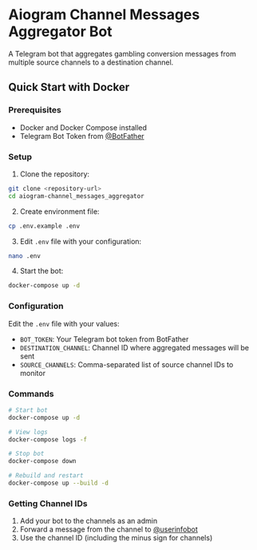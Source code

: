 # Aiogram Channel Messages Aggregator Bot

A Telegram bot that aggregates gambling conversion messages from multiple source channels to a destination channel.

## Quick Start with Docker

### Prerequisites
- Docker and Docker Compose installed
- Telegram Bot Token from [@BotFather](https://t.me/BotFather)

### Setup

1. Clone the repository:
```bash
git clone <repository-url>
cd aiogram-channel_messages_aggregator
```

2. Create environment file:
```bash
cp .env.example .env
```

3. Edit `.env` file with your configuration:
```bash
nano .env
```

4. Start the bot:
```bash
docker-compose up -d
```

### Configuration

Edit the `.env` file with your values:

- `BOT_TOKEN`: Your Telegram bot token from BotFather
- `DESTINATION_CHANNEL`: Channel ID where aggregated messages will be sent
- `SOURCE_CHANNELS`: Comma-separated list of source channel IDs to monitor

### Commands

```bash
# Start bot
docker-compose up -d

# View logs
docker-compose logs -f

# Stop bot
docker-compose down

# Rebuild and restart
docker-compose up --build -d
```

### Getting Channel IDs

1. Add your bot to the channels as an admin
2. Forward a message from the channel to [@userinfobot](https://t.me/userinfobot)
3. Use the channel ID (including the minus sign for channels)
